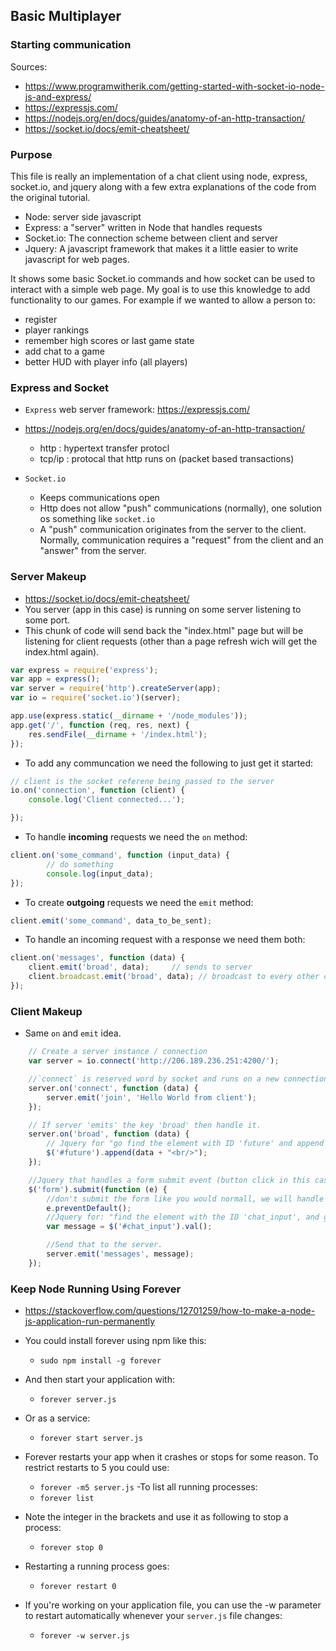 ## Basic Multiplayer
### Starting communication

Sources: 
- https://www.programwitherik.com/getting-started-with-socket-io-node-js-and-express/ 
- https://expressjs.com/
- https://nodejs.org/en/docs/guides/anatomy-of-an-http-transaction/
- https://socket.io/docs/emit-cheatsheet/

### Purpose

This file is really an implementation of a chat client using node, express, socket.io, and jquery along with a few extra explanations of the code from the original tutorial.

- Node: server side javascript
- Express: a "server" written in Node that handles requests
- Socket.io: The connection scheme between client and server
- Jquery: A javascript framework that makes it a little easier to write javascript for web pages.

It shows some basic Socket.io commands and how socket can be used to interact with a simple web page. My goal is to use this knowledge to add functionality to our games. For example if we wanted to allow a person to:
- register 
- player rankings
- remember high scores or last game state
- add chat to a game
- better HUD with player info (all players)

### Express and Socket

- `Express` web server framework: https://expressjs.com/
- https://nodejs.org/en/docs/guides/anatomy-of-an-http-transaction/
    - http   : hypertext transfer protocl
    - tcp/ip : protocal that http runs on (packet based transactions)

- `Socket.io` 
    - Keeps communications open
    - Http does not allow "push" communications (normally), one solution os something like `socket.io`  
    - A "push" communication originates from the server to the client. Normally, communication requires a "request" from the client and an "answer" from the server.

### Server Makeup

- https://socket.io/docs/emit-cheatsheet/
- You server (app in this case) is running on some server listening to some port. 
- This chunk of code will send back the "index.html" page but will be listening for client requests (other than a page refresh wich will get the index.html again).
```js
var express = require('express');
var app = express();
var server = require('http').createServer(app);
var io = require('socket.io')(server);

app.use(express.static(__dirname + '/node_modules'));
app.get('/', function (req, res, next) {
    res.sendFile(__dirname + '/index.html');
});
```
- To add any communcation we need the following to just get it started:

```js
// client is the socket referene being passed to the server
io.on('connection', function (client) {
    console.log('Client connected...');

});
```

- To handle **incoming** requests we need the `on` method:
```js
client.on('some_command', function (input_data) {
        // do something
        console.log(input_data);
});
```

- To create **outgoing** requests we need the `emit` method: 
```js
client.emit('some_command', data_to_be_sent);
```

- To handle an incoming request with a response we need them both:
```js
client.on('messages', function (data) {
    client.emit('broad', data);     // sends to server
    client.broadcast.emit('broad', data); // broadcast to every other client.
});
```

### Client Makeup

- Same `on` and `emit` idea.

```js
    // Create a server instance / connection
    var server = io.connect('http://206.189.236.251:4200/');

    //`connect` is reserved word by socket and runs on a new connection
    server.on('connect', function (data) {
        server.emit('join', 'Hello World from client');
    });

    // If server 'emits' the key 'broad' then handle it.
    server.on('broad', function (data) {
        // Jquery for "go find the element with ID 'future' and append the data with a line break".
        $('#future').append(data + "<br/>");
    });

    //Jquery that handles a form submit event (button click in this case)
    $('form').submit(function (e) {
        //don't submit the form like you would normall, we will handle it with socket
        e.preventDefault();
        //Jquery for: "find the element with the ID 'chat_input', and get its value (the text box in this case).
        var message = $('#chat_input').val();

        //Send that to the server.
        server.emit('messages', message);
    });
```

### Keep Node Running Using Forever

- https://stackoverflow.com/questions/12701259/how-to-make-a-node-js-application-run-permanently

- You could install forever using npm like this:
    - `sudo npm install -g forever`
- And then start your application with:
    - `forever server.js`
- Or as a service:
    - `forever start server.js`
- Forever restarts your app when it crashes or stops for some reason. To restrict restarts to 5 you could use:
    - `forever -m5 server.js`
-To list all running processes:
    - `forever list`
- Note the integer in the brackets and use it as following to stop a process:
    - `forever stop 0`
- Restarting a running process goes:
    - `forever restart 0`
- If you're working on your application file, you can use the -w parameter to restart automatically whenever your `server.js` file changes:
    - `forever -w server.js`

